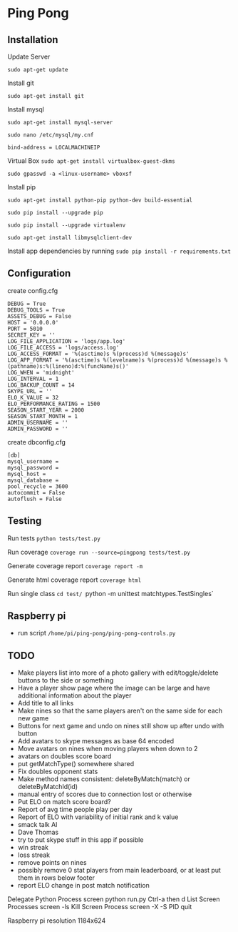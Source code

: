 # Ping Pong

## Installation

Update Server

`sudo apt-get update`

Install git

`sudo apt-get install git`

Install mysql

`sudo apt-get install mysql-server`

`sudo nano /etc/mysql/my.cnf`

```bind-address = LOCALMACHINEIP```


Virtual Box
`sudo apt-get install virtualbox-guest-dkms`

`sudo gpasswd -a <linux-username> vboxsf`

Install pip

`sudo apt-get install python-pip python-dev build-essential`

`sudo pip install --upgrade pip`

`sudo pip install --upgrade virtualenv`

`sudo apt-get install libmysqlclient-dev`

Install app dependencies by running `sudo pip install -r requirements.txt`

## Configuration

create config.cfg
```
DEBUG = True
DEBUG_TOOLS = True
ASSETS_DEBUG = False
HOST = '0.0.0.0'
PORT = 5010
SECRET_KEY = ''
LOG_FILE_APPLICATION = 'logs/app.log'
LOG_FILE_ACCESS = 'logs/access.log'
LOG_ACCESS_FORMAT = '%(asctime)s %(process)d %(message)s'
LOG_APP_FORMAT = '%(asctime)s %(levelname)s %(process)d %(message)s %(pathname)s:%(lineno)d:%(funcName)s()'
LOG_WHEN = 'midnight'
LOG_INTERVAL = 1
LOG_BACKUP_COUNT = 14
SKYPE_URL = ''
ELO_K_VALUE = 32
ELO_PERFORMANCE_RATING = 1500
SEASON_START_YEAR = 2000
SEASON_START_MONTH = 1
ADMIN_USERNAME = ''
ADMIN_PASSWORD = ''
```

create dbconfig.cfg

```
[db]
mysql_username =
mysql_password =
mysql_host =
mysql_database =
pool_recycle = 3600
autocommit = False
autoflush = False
```

## Testing

Run tests
`python tests/test.py`

Run coverage
`coverage run --source=pingpong tests/test.py`

Generate coverage report
`coverage report -m`

Generate html coverage report
`coverage html`

Run single class
`cd test/
`python -m unittest matchtypes.TestSingles`


## Raspberry pi

* run script `/home/pi/ping-pong/ping-pong-controls.py`

## TODO

* Make players list into more of a photo gallery with edit/toggle/delete buttons to the side or something
* Have a player show page where the image can be large and have additional information about the player
* Add title to all links
* Make nines so that the same players aren't on the same side for each new game
* Buttons for next game and undo on nines still show up after undo with button
* Add avatars to skype messages as base 64 encoded
* Move avatars on nines when moving players when down to 2
* avatars on doubles score board
* put getMatchType() somewhere shared
* Fix doubles opponent stats
* Make method names consistent: deleteByMatch(match) or deleteByMatchId(id)
* manual entry of scores due to connection lost or otherwise
* Put ELO on match score board?
* Report of avg time people play per day
* Report of ELO with variability of initial rank and k value
* smack talk AI
* Dave Thomas
* try to put skype stuff in this app if possible
* win streak
* loss streak
* remove points on nines
* possibly remove 0 stat players from main leaderboard, or at least put them in rows below footer
* report ELO change in post match notification

Delegate Python Process
	screen python run.py
	Ctrl-a then d
List Screen Processes
	screen -ls
Kill Screen Process
	screen -X -S PID quit

Raspberry pi resolution
1184x624
